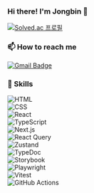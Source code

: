 ### Hi there! I'm Jongbin 👋

[![Solved.ac
프로필](http://mazassumnida.wtf/api/v2/generate_badge?boj=ljb1905)](https://solved.ac/ljb1905)


### 📫 How to reach me
  [![Gmail Badge](https://img.shields.io/badge/Gmail-d14836?style=flat-square&logo=Gmail&logoColor=white&link=mailto:ljb1905@ajou.ac.kr)](mailto:ljb1905@ajou.ac.kr)
  

### 💪 Skills
![HTML](https://img.shields.io/badge/HTML-E34F26?style=for-the-badge&logo=html5&logoColor=white)  
![CSS](https://img.shields.io/badge/CSS-1572B6?style=for-the-badge&logo=css3&logoColor=white)  
![React](https://img.shields.io/badge/React-61DAFB?style=for-the-badge&logo=react&logoColor=black)  
![TypeScript](https://img.shields.io/badge/TypeScript-3178C6?style=for-the-badge&logo=typescript&logoColor=white)  
![Next.js](https://img.shields.io/badge/Next.js-000000?style=for-the-badge&logo=next.js&logoColor=white)  
![React Query](https://img.shields.io/badge/React_Query-FF4154?style=for-the-badge&logo=reactquery&logoColor=white)  
![Zustand](https://img.shields.io/badge/Zustand-000000?style=for-the-badge&logo=react&logoColor=white)  
![TypeDoc](https://img.shields.io/badge/TypeDoc-294E80?style=for-the-badge&logo=typedoc&logoColor=white)  
![Storybook](https://img.shields.io/badge/Storybook-FF4785?style=for-the-badge&logo=storybook&logoColor=white)  
![Playwright](https://img.shields.io/badge/Playwright-2EAD33?style=for-the-badge&logo=playwright&logoColor=white)  
![Vitest](https://img.shields.io/badge/Vitest-6E9F18?style=for-the-badge&logo=vitest&logoColor=white)  
![GitHub Actions](https://img.shields.io/badge/GitHub_Actions-2088FF?style=for-the-badge&logo=githubactions&logoColor=white)  


<!--
**ljb1905/ljb1905** is a ✨ _special_ ✨ repository because its `README.md` (this file) appears on your GitHub profile.

Here are some ideas to get you started:

- 🔭 I’m currently working on ...
- 🌱 I’m currently learning ...
- 👯 I’m looking to collaborate on ...
- 🤔 I’m looking for help with ...
- 💬 Ask me about ...
- 📫 How to reach me: ...
- 😄 Pronouns: ...
- ⚡ Fun fact: ...
-->
